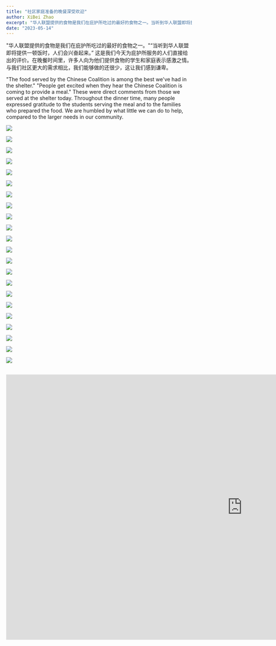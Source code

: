 ```yaml
---
title: "社区家庭准备的晚餐深受欢迎"
author: XiBei Zhao
excerpt: "华人联盟提供的食物是我们在庇护所吃过的最好的食物之一。当听到华人联盟即将提供一顿饭时，人们会兴奋起来。。。 这是我们今天为庇护所服务的人们直接给出的评价。在晚餐时间里，许多人向为他们提供食物的学生和家庭表示感激之情。与我们社区更大的需求相比，我们能够做的还很少，这让我们感到谦卑。"
date: "2023-05-14"
---
```


"华人联盟提供的食物是我们在庇护所吃过的最好的食物之一。"“当听到华人联盟即将提供一顿饭时，人们会兴奋起来。” 这是我们今天为庇护所服务的人们直接给出的评价。在晚餐时间里，许多人向为他们提供食物的学生和家庭表示感激之情。与我们社区更大的需求相比，我们能够做的还很少，这让我们感到谦卑。

"The food served by the Chinese Coalition is among the best we've had in the shelter." "People get excited when they hear the Chinese Coalition is coming to provide a meal." These were direct comments from those we served at the shelter today. Throughout the dinner time, many people expressed gratitude to the students serving the meal and to the families who prepared the food. We are humbled by what little we can do to help, compared to the larger needs in our community.

![](https://res.cloudinary.com/dhngj18do/image/upload/f_auto,q_auto/v1/images/346668597_1586298105114319_7224798523145584469_n)

![](https://res.cloudinary.com/dhngj18do/image/upload/f_auto,q_auto/v1/images/346813591_647714884063088_3965936732688850954_n)

![](https://res.cloudinary.com/dhngj18do/image/upload/f_auto,q_auto/v1/images/347384653_936895557513031_1448424451614327555_n)

![](https://res.cloudinary.com/dhngj18do/image/upload/f_auto,q_auto/v1/images/346608747_1011473373151761_6460896010065786514_n)

![](https://res.cloudinary.com/dhngj18do/image/upload/f_auto,q_auto/v1/images/346952285_779690790325955_7008738832936845203_n)

![](https://res.cloudinary.com/dhngj18do/image/upload/f_auto,q_auto/v1/images/346650522_989493642222779_7553372856579381475_n)

![](https://res.cloudinary.com/dhngj18do/image/upload/f_auto,q_auto/v1/images/346654363_664823452332799_8810311063452538679_n)

![](https://res.cloudinary.com/dhngj18do/image/upload/f_auto,q_auto/v1/images/347107511_1425498551557236_7828366535494806877_n)

![](https://res.cloudinary.com/dhngj18do/image/upload/f_auto,q_auto/v1/images/346893824_623632233124651_7351917565405498908_n)

![](https://res.cloudinary.com/dhngj18do/image/upload/f_auto,q_auto/v1/images/346827672_550296343928088_506464674179678176_n)

![](https://res.cloudinary.com/dhngj18do/image/upload/f_auto,q_auto/v1/images/346852203_1472548673543148_7096024667203761037_n)

![](https://res.cloudinary.com/dhngj18do/image/upload/f_auto,q_auto/v1/images/346637256_1412468556238345_8308742955745855385_n)

![](https://res.cloudinary.com/dhngj18do/image/upload/f_auto,q_auto/v1/images/346629118_6099883610049191_4511373105644856834_n)

![](https://res.cloudinary.com/dhngj18do/image/upload/f_auto,q_auto/v1/images/346649216_249388177769741_6719149074992334549_n)

![](https://res.cloudinary.com/dhngj18do/image/upload/f_auto,q_auto/v1/images/346648928_1601578410330026_6871602103830364928_n)

![](https://res.cloudinary.com/dhngj18do/image/upload/f_auto,q_auto/v1/images/346827836_600463082041448_6167641150642962805_n)

![](https://res.cloudinary.com/dhngj18do/image/upload/f_auto,q_auto/v1/images/346776358_1186236668706827_9039633825776695445_n)

![](https://res.cloudinary.com/dhngj18do/image/upload/f_auto,q_auto/v1/images/346620781_1270844103827386_4701511553665171882_n)

![](https://res.cloudinary.com/dhngj18do/image/upload/f_auto,q_auto/v1/images/346656500_588398460062125_3582300437337479966_n)

![](https://res.cloudinary.com/dhngj18do/image/upload/f_auto,q_auto/v1/images/346655463_751097196511357_270404654937313467_n)

![](https://res.cloudinary.com/dhngj18do/image/upload/f_auto,q_auto/v1/images/347271791_574265588144289_9162892074078386145_n)

![](https://res.cloudinary.com/dhngj18do/image/upload/f_auto,q_auto/v1/images/346662914_1004162277629487_5612363661027211748_n)

<br>

<iframe width="1280" height="720" src="https://www.youtube.com/embed/0cGA0W0bWTE" title="Reflection on Providing and Serving Meals at the Shelter" frameborder="0" allow="accelerometer; autoplay; clipboard-write; encrypted-media; gyroscope; picture-in-picture; web-share" allowfullscreen></iframe>

